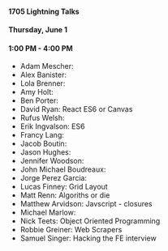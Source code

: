 #### 1705 Lightning Talks
#### Thursday, June 1
#### 1:00 PM - 4:00 PM

- Adam Mescher:
- Alex Banister:
- Lola Brenner:
- Amy Holt:
- Ben Porter:
- David Ryan: React ES6 or Canvas
- Rufus Welsh:
- Erik Ingvalson: ES6
- Francy Lang:
- Jacob Boutin:
- Jason Hughes:
- Jennifer Woodson:
- John Michael Boudreaux:
- Jorge Perez Garcia:
- Lucas Finney: Grid Layout
- Matt Renn: Algoriths or die
- Matthew Arvidson: Javscript - closures
- Michael Marlow:
- Nick Teets: Object Oriented Programming
- Robbie Greiner: Web Scrapers
- Samuel Singer: Hacking the FE interview
